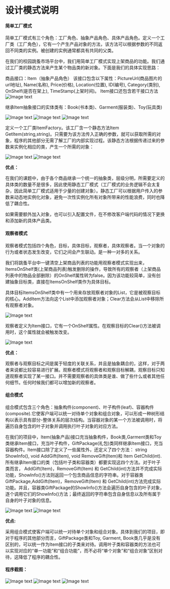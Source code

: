 # 设计模式说明

#### 简单工厂模式 

简单工厂模式有三个角色：工厂角色、抽象产品角色、具体产品角色。定义一个工厂类（工厂角色），它有一个产生产品对象的方法，该方法可以根据参数的不同返回不同类的实例。被创建的实例通常都具有共同的父类。

在我们的校园跳蚤市场平台中，我们用简单工厂模式实现上架商品的功能。我们通过工厂类的静态方法来产生某个物品类的新对象。下面是我们的具体实现思路：

商品接口：Item（抽象产品角色）
该接口包含以下属性：PictureUrl(商品图片的url地址), Name(名称), Price(价格), Location(位置), ID(编号), Category(类别), OnShelf(是否在架上), TimeStamp(上架时间)。
Item接口还包含若干接口方法
![Image text](https://github.com/TantalizingPotato/FleaMarketOnCampus/blob/master/pics/Item_interface.png)

继承Item抽象接口的实体类有：Book(书本类)、Garment(服装类)、Toy(玩具类)

![Image text](https://github.com/TantalizingPotato/FleaMarketOnCampus/blob/master/pics/Book_Item_class.png)
![Image text](https://github.com/TantalizingPotato/FleaMarketOnCampus/blob/master/pics/Garment_Item_class.png)
![Image text](https://github.com/TantalizingPotato/FleaMarketOnCampus/blob/master/pics/Toy_Item_class.png)

定义一个工厂类ItemFactory。该工厂含一个静态方法Item GetItem(string,string)。只需要为该方法传入正确的参数，就可以获取所需的对象，程序的其他部分无需了解工厂的内部实现过程。该静态方法根据传递过来的参数来实例化相应的类，产生一个所需的对象：

![Image text](https://github.com/TantalizingPotato/FleaMarketOnCampus/blob/master/pics/ItemFactory.png)
![Image text](https://github.com/TantalizingPotato/FleaMarketOnCampus/blob/master/pics/button1_click.png)

<b>优点：</b>

在我们的课题中，由于各个商品继承一个统一的抽象类，层级分明，所需要定义的具体类的数量不是很多，因此使用静态工厂模式（工厂模式的业务逻辑不会太复杂，因此简单工厂模式适用于少量的创建对象）。静态工厂可以根据用户传入的参数来动态地实例化对象，避免一次性实例化所有对象所带来的性能浪费，同时也降低了耦合性。

如果需要额外加入对象，也可以引入配置文件，在不修改客户端代码的情况下更换和添加新的具体产品类。


#### 观察者模式

观察者模式包括四个角色，目标，具体目标，观察者，具体观察者。当一个对象的行为或者状态发生改变，它们之间会产生联动。是一种一对多的关系。

我们将跳蚤平台中一键清空上架商品列表的功能用观察者模式实现出来，ItemsOnShelf类(上架商品列表)触发删除的操作，导致所有的观察者（上架商品列表中的物品全部删除）的OnShelf属性转为false。因为该功能较简单，没有创建抽象目标类，直接在ItemsOnShelf类作为具体目标。

具体目标ItemsOnShelf类中有一个用来存放观察者对象的List，它是被观察目标的核心。AddItem方法向这个List中添加观察者对象；Clear方法会从List中移除所有观察者对象。

![Image text](https://github.com/TantalizingPotato/FleaMarketOnCampus/blob/master/pics/Cart_Observed.png)

观察者定义为Item接口，它有一个OnShelf属性。在观察目标的Clear()方法被调用时，这个属性就会被触发改变。

![Image text](https://github.com/TantalizingPotato/FleaMarketOnCampus/blob/master/pics/OnShelf.png)

<b>优点：</b>

观察者与观察目标之间是属于轻度的关联关系，并且是抽象耦合的，这样，对于两者来说都比较容易进行扩展。观察者模式将观察者和观察目标解耦，观察目标只知道观察者实现了某一接口。并不需要观察者的具体类是谁、做了些什么或者其他任何细节。任何时候我们都可以增加新的观察者。


#### 组合模式

组合模式包含三个角色：抽象构件(component)、叶子构件(leaf)、容器构件(composite).它使客户端可以统一对待单个对象和组合对象，可以形成一种树形结构以表示具有部分-整体关系的层次结构。当容器对象的某一个方法被调用时，将遍历自身包含的叶子对象并调用执行叶子对象的对应方法。

在我们的项目中，Item(抽象产品)接口充当抽象构件，Book类,Garment类和Toy类继承Item接口，充当叶子构件，GiftPackage(礼包)类同样继承Item接口，充当容器构件。Item接口除了定义了一些属性外，还定义了四个方法： string ShowInfo(), void AddGift(Item), void RemoveGift(Item)和 Item GetChild(int). 所有继承Item接口的类（包括叶子类和容器类）都要实现这四个方法。对于叶子类而言， AddGift(Item)，RemoveGift(Item) 和 GetChild(int)方法并不完成实际功能，ShowInfo()方法则返回一个包含商品信息的字符串。对于容器类GiftPackage,AddGift(Item)，RemoveGift(Item) 和 GetChild(int)方法完成实际功能。并且，容器类GiftPackage的ShowInfo()方法会遍历自身包含的叶子对象，逐个调用它们的ShowInfo()方法；最终返回的字符串包含自身信息以及所有属于自身的叶子对象的信息。

![Image text](https://github.com/TantalizingPotato/FleaMarketOnCampus/blob/master/pics/Toy_Item_class_2.png)
![Image text](https://github.com/TantalizingPotato/FleaMarketOnCampus/blob/master/pics/GiftPackage_Item_class.png)

<b>优点:</b>

采用组合模式使客户端可以统一对待单个对象和组合对象。具体到我们的项目，即对于程序的其他部分而言，GiftPackage类和Toy, Garment, Book类几乎是没有区别的，可以统一作为Item接口的子类来对待。调用叶子类和容器类的方法也可以实现对应的“单一功能”和“组合功能”，而不必将“单个对象”和“组合对象”区别对待，这降低了程序的耦合性。


#### 程序截图：

![Image text](https://github.com/TantalizingPotato/FleaMarketOnCampus/blob/master/pics/PrintScreen_1.png)
![Image text](https://github.com/TantalizingPotato/FleaMarketOnCampus/blob/master/pics/PrintScreen_2.png)
![Image text](https://github.com/TantalizingPotato/FleaMarketOnCampus/blob/master/pics/PrintScreen_3.png)
